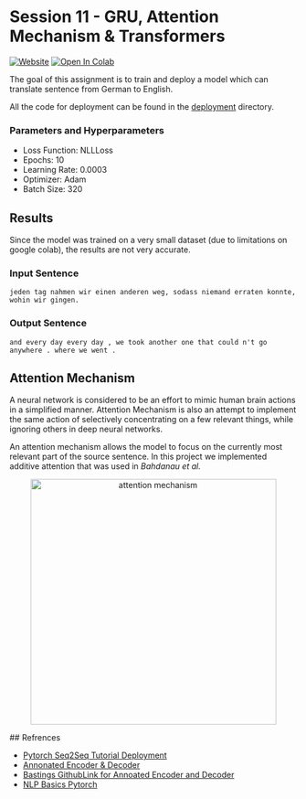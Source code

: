 # Session 11 - GRU, Attention Mechanism & Transformers

[![Website](https://img.shields.io/badge/Website-blue.svg)](http://orionai.s3-website.ap-south-1.amazonaws.com/machinetranslation)
[![Open In Colab](https://colab.research.google.com/assets/colab-badge.svg)](https://colab.research.google.com/drive/1ogPvV4JI3Gr0-kWsjysmoDsZLuRtTbU-?usp=sharing)

The goal of this assignment is to train and deploy a model which can translate sentence from German to English.

All the code for deployment can be found in the [deployment](deployment) directory.

### Parameters and Hyperparameters

- Loss Function: NLLLoss
- Epochs: 10
- Learning Rate: 0.0003
- Optimizer: Adam
- Batch Size: 320

## Results

Since the model was trained on a very small dataset (due to limitations on google colab), the results are not very accurate.

### Input Sentence

```
jeden tag nahmen wir einen anderen weg, sodass niemand erraten konnte, wohin wir gingen.
```

### Output Sentence

```
and every day every day , we took another one that could n't go anywhere . where we went .
```

## Attention Mechanism

A neural network is considered to be an effort to mimic human brain actions in a simplified manner. Attention Mechanism is also an attempt to implement the same action of selectively concentrating on a few relevant things, while ignoring others in deep neural networks.

An attention mechanism allows the model to focus on the currently most relevant part of the source sentence. In this project we implemented additive attention that was used in _Bahdanau et al._

<p align='center'>
    <img src="./images/attention.jpeg" width="430px" alt="attention mechanism" />  
</p>
## Refrences

 - [Pytorch Seq2Seq Tutorial Deployment](https://pytorch.org/tutorials/beginner/deploy_seq2seq_hybrid_frontend_tutorial.html)
 - [Annonated Encoder & Decoder](https://bastings.github.io/annotated_encoder_decoder/)
 - [Bastings GithubLink for Annoated Encoder and Decoder](https://github.com/bastings/annotated_encoder_decoder)
 - [NLP Basics Pytorch](https://suzyahyah.github.io/pytorch/2019/07/01/DataLoader-Pad-Pack-Sequence.html)
